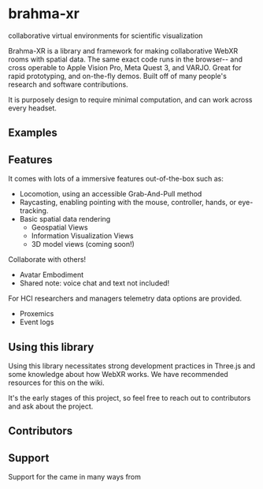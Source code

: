 # brahma-xr
collaborative virtual environments for scientific visualization

Brahma-XR is a library and framework for making collaborative WebXR rooms with spatial data. The same exact code runs in the browser-- and cross operable to Apple Vision Pro, Meta Quest 3, and VARJO. Great for rapid prototyping, and on-the-fly demos. Built off of many people's research and software contributions.

It is purposely design to require minimal computation, and can work across every headset.


## Examples


## Features
It comes with lots of a immersive features out-of-the-box such as:
- Locomotion, using an accessible Grab-And-Pull method
- Raycasting, enabling pointing with the mouse, controller, hands, or eye-tracking.
- Basic spatial data rendering
    - Geospatial Views
    - Information Visualization Views
    - 3D model views (coming soon!)

Collaborate with others!
- Avatar Embodiment
- Shared
note: voice chat and text not included!

For HCI researchers and managers telemetry data options are provided.
- Proxemics
- Event logs

## Using this library
Using this library necessitates strong development practices in Three.js and some knowledge about how WebXR works. We have recommended resources for this on the wiki.

It's the early stages of this project, so feel free to reach out to contributors and ask about the project.

## Contributors

<!-- https://github.com/all-contributors/all-contributors -->

## Support
Support for the came in many ways from
